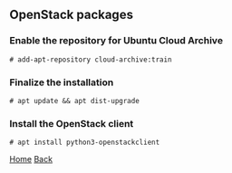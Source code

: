 ## OpenStack packages
### Enable the repository for Ubuntu Cloud Archive
```
# add-apt-repository cloud-archive:train
```

### Finalize the installation
```
# apt update && apt dist-upgrade
```

### Install the OpenStack client
```
# apt install python3-openstackclient
```

[Home](https://github.com/kukkalli/OpenStack#openstack-installation-guide)
[Back](https://github.com/kukkalli/OpenStack#environment-setup)

